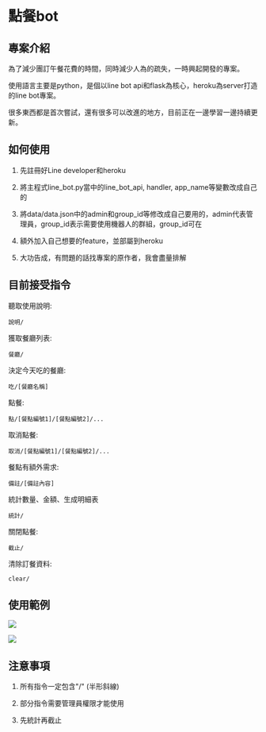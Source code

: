# 點餐bot

## 專案介紹

為了減少團訂午餐花費的時間，同時減少人為的疏失，一時興起開發的專案。

使用語言主要是python，是個以line bot api和flask為核心，heroku為server打造的line bot專案。

很多東西都是首次嘗試，還有很多可以改進的地方，目前正在一邊學習一邊持續更新。

## 如何使用

1. 先註冊好Line developer和heroku

2. 將主程式line_bot.py當中的line_bot_api, handler, app_name等變數改成自己的

3. 將data/data.json中的admin和group_id等修改成自己要用的，admin代表管理員，group_id表示需要使用機器人的群組，group_id可在

4. 額外加入自己想要的feature，並部屬到heroku

5. 大功告成，有問題的話找專案的原作者，我會盡量排解

## 目前接受指令

聽取使用說明:

`說明/`

獲取餐廳列表:

`餐廳/`

決定今天吃的餐廳:

`吃/[餐廳名稱]`

點餐:

`點/[餐點編號1]/[餐點編號2]/...`

取消點餐:

`取消/[餐點編號1]/[餐點編號2]/...`

餐點有額外需求:

`備註/[備註內容]`

統計數量、金額、生成明細表

`統計/`

關閉點餐:

`截止/`

清除訂餐資料:

`clear/`

## 使用範例

![](https://i.imgur.com/e0TbX29.jpg)

![](https://i.imgur.com/lMqG3IZ.jpg)

## 


## 注意事項

1. 所有指令一定包含"/" (半形斜線) 

2. 部分指令需要管理員權限才能使用

3. 先統計再截止



